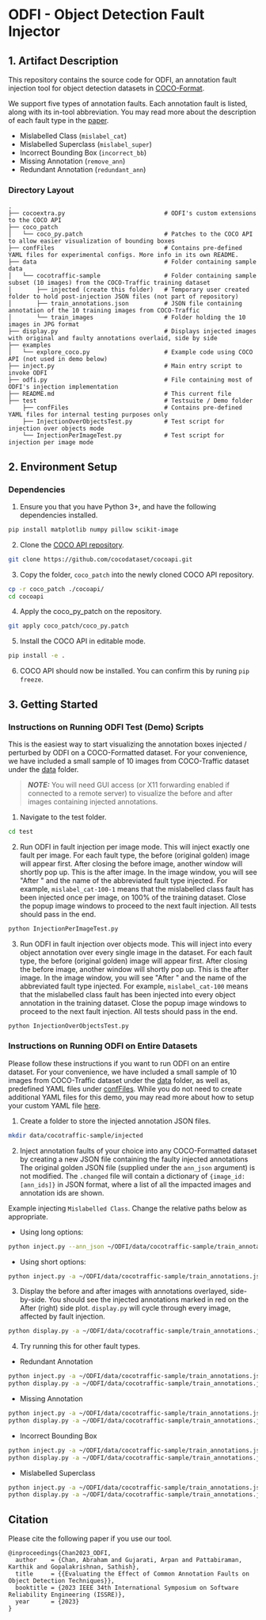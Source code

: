 # ODFI - Object Detection Fault Injector

## 1. Artifact Description

This repository contains the source code for ODFI, an annotation fault injection tool for object detection datasets in [COCO-Format](https://cocodataset.org/#format-data).

We support five types of annotation faults. Each annotation fault is listed, along with its in-tool abbreviation.
You may read more about the description of each fault type in the [paper](https://blogs.ubc.ca/dependablesystemslab/2023/08/07/evaluating-the-effect-of-common-annotation-faults-on-object-detection-techniques-per/).
* Mislabelled Class (`mislabel_cat`)
* Mislabelled Superclass (`mislabel_super`)
* Incorrect Bounding Box (`incorrect_bb`)
* Missing Annotation (`remove_ann`)
* Redundant Annotation (`redundant_ann`)


### Directory Layout

```
.
├── cocoextra.py                            # ODFI's custom extensions to the COCO API
├── coco_patch
│   └── coco_py.patch                       # Patches to the COCO API to allow easier visualization of bounding boxes
├── confFiles                               # Contains pre-defined YAML files for experimental configs. More info in its own README.
├── data                                    # Folder containing sample data
│   └── cocotraffic-sample                  # Folder containing sample subset (10 images) from the COCO-Traffic training dataset
│       ├── injected (create this folder)   # Temporary user created folder to hold post-injection JSON files (not part of repository)
│       ├── train_annotations.json          # JSON file containing annotation of the 10 training images from COCO-Traffic
│       └── train_images                    # Folder holding the 10 images in JPG format
├── display.py                              # Displays injected images with original and faulty annotations overlaid, side by side
├── examples
│   └── explore_coco.py                     # Example code using COCO API (not used in demo below)
├── inject.py                               # Main entry script to invoke ODFI
├── odfi.py                                 # File containing most of ODFI's injection implementation
├── README.md                               # This current file
├── test                                    # Testsuite / Demo folder
    ├── confFiles                           # Contains pre-defined YAML files for internal testing purposes only
    ├── InjectionOverObjectsTest.py         # Test script for injection over objects mode
    └── InjectionPerImageTest.py            # Test script for injection per image mode
```


## 2. Environment Setup

### Dependencies

1. Ensure you that you have Python 3+, and have the following dependencies installed.
```bash
pip install matplotlib numpy pillow scikit-image
```

2. Clone the [COCO API repository](https://github.com/cocodataset/cocoapi.git).
```bash
git clone https://github.com/cocodataset/cocoapi.git
```

3. Copy the folder, `coco_patch` into the newly cloned COCO API repository.
```bash
cp -r coco_patch ./cocoapi/
cd cocoapi
```

4. Apply the coco_py_patch on the repository.
```bash
git apply coco_patch/coco_py.patch
```

5. Install the COCO API in editable mode.
```bash
pip install -e .
```

6. COCO API should now be installed. You can confirm this by runing `pip freeze`.


## 3. Getting Started

### Instructions on Running ODFI Test (Demo) Scripts

This is the easiest way to start visualizing the annotation boxes injected / perturbed by ODFI on a COCO-Formatted dataset.
For your convenience, we have included a small sample of 10 images from COCO-Traffic dataset under the [data](./data/) folder.

> **_NOTE:_**  You will need GUI access (or X11 forwarding enabled if connected to a remote server) to visualize the before and after images containing injected annotations.

1. Navigate to the test folder.
```bash
cd test
```

2. Run ODFI in fault injection per image mode. This will inject exactly one fault per image. For each fault type, the before (original golden) image will appear first.
After closing the before image, another window will shortly pop up. This is the after image. In the image window, you will see "After " and the name of the abbreviated fault type injected.
For example, `mislabel_cat-100-1` means that the mislabelled class fault has been injected once per image, on 100% of the training dataset. Close the popup image windows to proceed to the next fault injection. All tests should pass in the end.
```bash
python InjectionPerImageTest.py
```

3. Run ODFI in fault injection over objects mode. This will inject into every object annotation over every single image in the dataset. For each fault type, the before (original golden) image will appear first.
After closing the before image, another window will shortly pop up. This is the after image. In the image window, you will see "After " and the name of the abbreviated fault type injected.
For example, `mislabel_cat-100` means that the mislabelled class fault has been injected into every object annotation in the training dataset.  Close the popup image windows to proceed to the next fault injection. All tests should pass in the end.
```bash
python InjectionOverObjectsTest.py
```

### Instructions on Running ODFI on Entire Datasets

Please follow these instructions if you want to run ODFI on an entire dataset.
For your convenience, we have included a small sample of 10 images from COCO-Traffic dataset under the [data](./data/) folder, as well as, predefined YAML files under [confFiles](./confFiles/).
While you do not need to create additional YAML files for this demo, you may read more about how to setup your custom YAML file [here](./confFiles/README.md).

1. Create a folder to store the injected annotation JSON files.
```bash
mkdir data/cocotraffic-sample/injected
```

2. Inject annotation faults of your choice into any COCO-Formatted dataset by creating a new JSON file containing the faulty injected annotations
The original golden JSON file (supplied under the `ann_json` argument) is not modified.
The `.changed` file will contain a dictionary of `{image_id: [ann_ids]}` in JSON format, where a list of all the impacted images and annotation ids are shown.

Example injecting `Mislabelled Class`. Change the relative paths below as appropriate.

* Using long options:
```bash
python inject.py --ann_json ~/ODFI/data/cocotraffic-sample/train_annotations.json --images_path ~/ODFI/data/cocotraffic-sample/train_images --odfi_yaml ~/ODFI/confFiles/mislabel_cat-10.yaml --output ~/ODFI/data/cocotraffic-sample/injected/mislabel_cat-10.json --change_file ~/ODFI/data/cocotraffic-sample/injected/mislabel_cat-10.changed
```

* Using short options:
```bash
python inject.py -a ~/ODFI/data/cocotraffic-sample/train_annotations.json -i ~/ODFI/data/cocotraffic-sample/train_images -y ~/ODFI/confFiles/mislabel_cat-10.yaml -o ~/ODFI/data/cocotraffic-sample/injected/mislabel_cat-10.json -c ~/ODFI/data/cocotraffic-sample/injected/mislabel_cat-10.changed
```

3. Display the before and after images with annotations overlayed, side-by-side.
You should see the injected annotations marked in red on the After (right) side plot.
`display.py` will cycle through every image, affected by fault injection.
```bash
python display.py -a ~/ODFI/data/cocotraffic-sample/train_annotations.json -i ~/ODFI/data/cocotraffic-sample/train_images -o ~/ODFI/data/cocotraffic-sample/injected/mislabel_cat-10.json -c ~/ODFI/data/cocotraffic-sample/injected/mislabel_cat-10.changed
```

4. Try running this for other fault types.
* Redundant Annotation
```bash
python inject.py -a ~/ODFI/data/cocotraffic-sample/train_annotations.json -i ~/ODFI/data/cocotraffic-sample/train_images -y ~/ODFI/confFiles/redundant_ann-10.yaml -o ~/ODFI/data/cocotraffic-sample/injected/redundant_ann-10.json -c ~/ODFI/data/cocotraffic-sample/injected/redundant_ann-10.changed
python display.py -a ~/ODFI/data/cocotraffic-sample/train_annotations.json -i ~/ODFI/data/cocotraffic-sample/train_images -o ~/ODFI/data/cocotraffic-sample/injected/redundant_ann-10.json -c ~/ODFI/data/cocotraffic-sample/injected/redundant_ann-10.changed
```

* Missing Annotation
```bash
python inject.py -a ~/ODFI/data/cocotraffic-sample/train_annotations.json -i ~/ODFI/data/cocotraffic-sample/train_images -y ~/ODFI/confFiles/remove_ann-10.yaml -o ~/ODFI/data/cocotraffic-sample/injected/remove_ann-10.json -c ~/ODFI/data/cocotraffic-sample/injected/remove_ann-10.changed
python display.py -a ~/ODFI/data/cocotraffic-sample/train_annotations.json -i ~/ODFI/data/cocotraffic-sample/train_images -o ~/ODFI/data/cocotraffic-sample/injected/remove_ann-10.json -c ~/ODFI/data/cocotraffic-sample/injected/remove_ann-10.changed
```

* Incorrect Bounding Box
```bash
python inject.py -a ~/ODFI/data/cocotraffic-sample/train_annotations.json -i ~/ODFI/data/cocotraffic-sample/train_images -y ~/ODFI/confFiles/incorrect_bb-10.yaml -o ~/ODFI/data/cocotraffic-sample/injected/incorrect_bb-10.json -c ~/ODFI/data/cocotraffic-sample/injected/incorrect_bb-10.changed
python display.py -a ~/ODFI/data/cocotraffic-sample/train_annotations.json -i ~/ODFI/data/cocotraffic-sample/train_images -o ~/ODFI/data/cocotraffic-sample/injected/incorrect_bb-10.json -c ~/ODFI/data/cocotraffic-sample/injected/incorrect_bb-10.changed
```

* Mislabelled Superclass
```bash
python inject.py -a ~/ODFI/data/cocotraffic-sample/train_annotations.json -i ~/ODFI/data/cocotraffic-sample/train_images -y ~/ODFI/confFiles/mislabel_super-10.yaml -o ~/ODFI/data/cocotraffic-sample/injected/mislabel_super-10.json -c ~/ODFI/data/cocotraffic-sample/injected/mislabel_super-10.changed
python display.py -a ~/ODFI/data/cocotraffic-sample/train_annotations.json -i ~/ODFI/data/cocotraffic-sample/train_images -o ~/ODFI/data/cocotraffic-sample/injected/mislabel_super-10.json -c ~/ODFI/data/cocotraffic-sample/injected/mislabel_super-10.changed
```

## Citation

Please cite the following paper if you use our tool.

```
@inproceedings{Chan2023_ODFI,
  author    = {Chan, Abraham and Gujarati, Arpan and Pattabiraman, Karthik and Gopalakrishnan, Sathish},
  title     = {{Evaluating the Effect of Common Annotation Faults on Object Detection Techniques}},
  booktitle = {2023 IEEE 34th International Symposium on Software Reliability Engineering (ISSRE)},
  year      = {2023}
}
```

